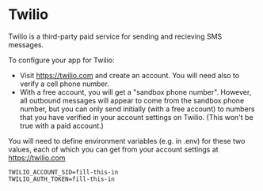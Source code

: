 # Twilio

Twilio is a third-party paid service for sending and recieving SMS messages.

To configure your app for Twilio:

* Visit <https://twilio.com> and create an account.  You will need also to verify a cell phone number.
* With a free account, you will get a "sandbox phone number".  However, all outbound messages will
  appear to come from the sandbox phone number, but you can only send initially (with a free account)
  to numbers that you have verified in your account settings on Twilio. (This won't be true with a paid account.)

You will need to define environment variables (e.g. in .env) for these two values, 
each of which you can get from your account settings at  <https://twilio.com>

```
TWILIO_ACCOUNT_SID=fill-this-in
TWILIO_AUTH_TOKEN=fill-this-in
```

